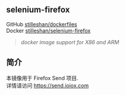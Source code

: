 ## selenium-firefox

GitHub [stilleshan/dockerfiles](https://github.com/stilleshan/dockerfiles)  
Docker [stilleshan/selenium-firefox](https://hub.docker.com/r/stilleshan/selenium-firefox)
> *docker image support for X86 and ARM*

## 简介
本镜像用于 Firefox Send 项目.  
详情请访问 https://send.ioiox.com
